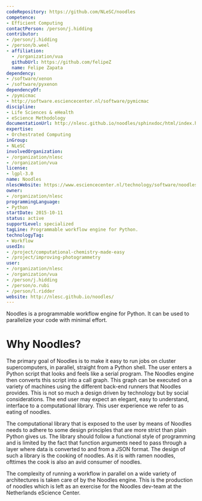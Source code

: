 ```yaml
---
codeRepository: https://github.com/NLeSC/noodles
competence:
- Efficient Computing
contactPerson: /person/j.hidding
contributor:
- /person/j.hidding
- /person/b.weel
- affiliation:
  - /organization/vua
  githubUrl: https://github.com/felipeZ
  name: Felipe Zapata
dependency:
- /software/xenon
- /software/pyxenon
dependencyOf:
- /pymicmac
- http://software.esciencecenter.nl/software/pymicmac
discipline:
- Life Sciences & eHealth
- eScience Methodology
documentationUrl: http://nlesc.github.io/noodles/sphinxdoc/html/index.html
expertise:
- Orchestrated Computing
inGroup:
- NLeSC
involvedOrganization:
- /organization/nlesc
- /organization/vua
license:
- lgpl-3.0
name: Noodles
nlescWebsite: https://www.esciencecenter.nl/technology/software/noodles
owner:
- /organization/nlesc
programmingLanguage:
- Python
startDate: 2015-10-11
status: active
supportLevel: specialized
tagLine: Programmable workflow engine for Python.
technologyTag:
- Workflow
usedIn:
- /project/computational-chemistry-made-easy
- /project/improving-photogrammetry
user:
- /organization/nlesc
- /organization/vua
- /person/j.hidding
- /person/o.rubi
- /person/l.ridder
website: http://nlesc.github.io/noodles/
---
```

Noodles is a programmable workflow engine for Python. It can be used to parallelize your code with minimal effort.

# Why Noodles?

The primary goal of Noodles is to make it easy to run jobs on cluster supercomputers, in parallel, straight from a Python shell. The user enters a Python script that looks and feels like a serial program. The Noodles engine then converts this script into a call graph. This graph can be executed on a variety of machines using the different back-end runners that Noodles provides. This is not so much a design driven by technology but by social considerations. The end user may expect an elegant, easy to understand, interface to a computational library. This user experience we refer to as eating of noodles.

The computational library that is exposed to the user by means of Noodles needs to adhere to some design principles that are more strict than plain Python gives us. The library should follow a functional style of programming and is limited by the fact that function arguments need to pass through a layer where data is converted to and from a JSON format. The design of such a library is the cooking of noodles. As it is with ramen noodles, ofttimes the cook is also an avid consumer of noodles.

The complexity of running a workflow in parallel on a wide variety of architectures is taken care of by the Noodles engine. This is the production of noodles which is left as an exercise for the Noodles dev-team at the Netherlands eScience Center.
